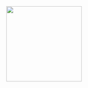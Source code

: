 <img src="https://static.vecteezy.com/system/resources/previews/025/894/618/non_2x/cute-word-hello-cartoon-style-illustration-vector.jpg" width="200" height="200">
